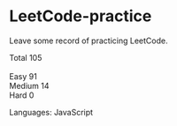 # LeetCode-practice
Leave some record of practicing LeetCode.

Total 105
<br>
<br>
Easy 91 
<br>
Medium 14 
<br>
Hard 0 
 
Languages: JavaScript
